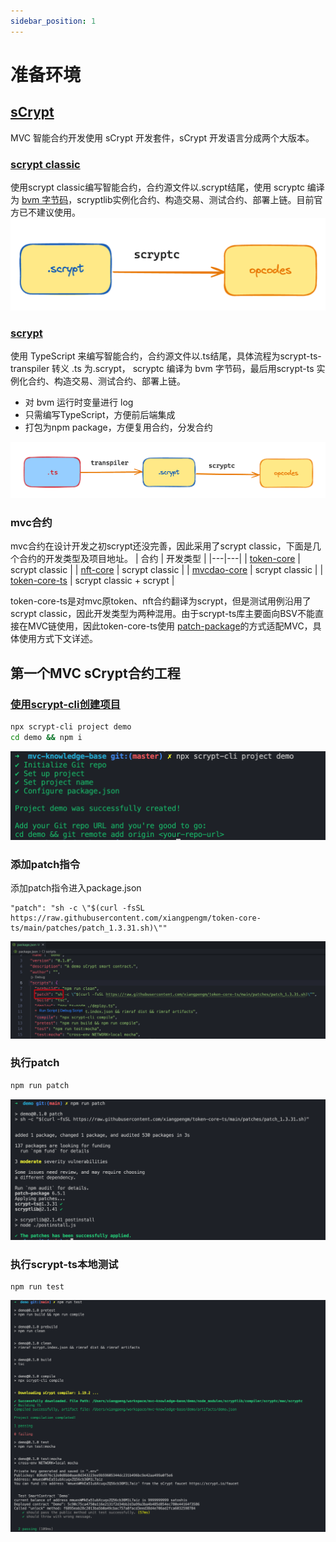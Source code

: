 ```yaml
---
sidebar_position: 1
---
```


# 准备环境

## [sCrypt](https://scrypt.io/)

MVC 智能合约开发使用 sCrypt 开发套件，sCrypt 开发语言分成两个大版本。

### [scrypt classic](https://scrypt-ide.readthedocs.io/en/latest/getting_started.html)
使用scrypt classic编写智能合约，合约源文件以.scrypt结尾，使用 scryptc 编译为 [bvm 字节码](https://en.bitcoin.it/wiki/Script#Constants)，scryptlib实例化合约、构造交易、测试合约、部署上链。目前官方已不建议使用。
![Alt text](../../../../../../static/img/scrypt-to-op.png)

### [scrypt](https://docs.scrypt.io/)
使用 TypeScript 来编写智能合约，合约源文件以.ts结尾，具体流程为scrypt-ts-transpiler 转义 .ts 为.scrypt， scryptc 编译为 bvm 字节码，最后用scrypt-ts 实例化合约、构造交易、测试合约、部署上链。

- 对 bvm 运行时变量进行 log
- 只需编写TypeScript，方便前后端集成
- 打包为npm package，方便复用合约，分发合约

![Alt text](../../../../../../static/img/scrypt-ts-to-op.png)

### mvc合约

mvc合约在设计开发之初scrypt还没完善，因此采用了scrypt classic，下面是几个合约的开发类型及项目地址。 
| 合约  |  开发类型 |
|---|---|
| [token-core](https://github.com/mvc-labs/token-core)  |  scrypt classic |
| [nft-core](https://github.com/mvc-labs/nft-core)  |  scrypt classic |
| [mvcdao-core](https://github.com/mvc-labs/mvcdao-core)  |  scrypt classic |
| [token-core-ts](https://github.com/xiangpengm/token-core-ts)  | scrypt classic + scrypt |

token-core-ts是对mvc原token、nft合约翻译为scrypt，但是测试用例沿用了scrypt classic，因此开发类型为两种混用。由于scrypt-ts库主要面向BSV不能直接在MVC链使用，因此token-core-ts使用 [patch-package](https://github.com/ds300/patch-package)的方式适配MVC，具体使用方式下文详述。


## 第一个MVC sCrypt合约工程

### [使用scrypt-cli创建项目](https://docs.scrypt.io/installation)

```bash
npx scrypt-cli project demo
cd demo && npm i
```
![Alt text](../../../../../../static/img/scrypt-init.png)

### 添加patch指令

添加patch指令进入package.json

```
"patch": "sh -c \"$(curl -fsSL https://raw.githubusercontent.com/xiangpengm/token-core-ts/main/patches/patch_1.3.31.sh)\""
```
![Alt text](../../../../../../static/img/scrypt-add-patch.png)

### 执行patch

```bash
npm run patch
```

![Alt text](../../../../../../static/img/scrypt-run-patch.png)

### 执行scrypt-ts本地测试

```
npm run test
```
![Alt text](../../../../../../static/img/scrypt-run-test.png)